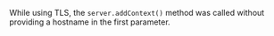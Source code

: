 
While using TLS, the `server.addContext()` method was called without providing
a hostname in the first parameter.

<a id="ERR_TLS_SESSION_ATTACK"></a>

